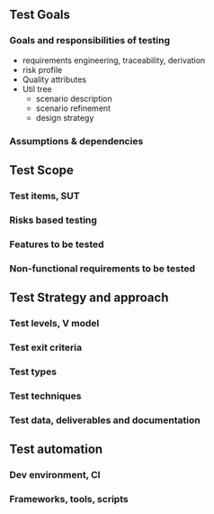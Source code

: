 ## Test Goals

### Goals and responsibilities of testing

* requirements engineering, traceability, derivation
* risk profile
* Quality attributes
* Util tree
  * scenario description
  * scenario refinement
  * design strategy

### Assumptions & dependencies

## Test Scope

### Test items, SUT

### Risks based testing

### Features to be tested

### Non-functional requirements to be tested

## Test Strategy and approach

### Test levels, V model

### Test exit criteria

### Test types

### Test techniques

### Test data, deliverables and documentation

## Test automation

### Dev environment, CI

### Frameworks, tools, scripts